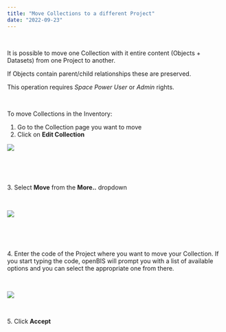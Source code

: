 ```yaml
---
title: "Move Collections to a different Project"
date: "2022-09-23"
---
```


 

It is possible to move one Collection with it entire content (Objects + Datasets) from one Project to another.

If Objects contain parent/child relationships these are preserved.

This operation requires _Space Power User_ or _Admin_ rights.

 

To move Collections in the Inventory:

1. Go to the Collection page you want to move
2. Click on **Edit Collection**

![](https://openbis.ch/wp-content/uploads/2022/09/moveCollection-1.png)

 

 

3\. Select **Move** from the **More..** dropdown

 

![](https://openbis.ch/wp-content/uploads/2022/09/moveCollection-2-1024x547.png)

 

 

4\. Enter the code of the Project where you want to move your Collection. If you start typing the code, openBIS will prompt you with a list of available options and you can select the appropriate one from there.

 

![](https://openbis.ch/wp-content/uploads/2022/09/moveCollection-3-1024x226.png)

 

5\. Click **Accept**
